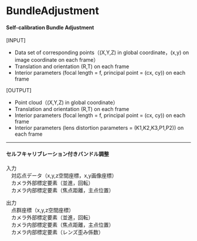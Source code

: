 BundleAdjustment
================
  
#### Self-calibration Bundle Adjustment  
  
[INPUT]  
* Data set of corresponding points（(X,Y,Z) in global coordinate，(x,y) on image coordinate on each frame）  
* Translation and orientation (R,T) on each frame  
* Interior parameters (focal length = f, principal point = (cx, cy))  on each frame 
  
[OUTPUT]  
* Point cloud（(X,Y,Z) in global coordinate）  
* Translation and orientation (R,T) on each frame  
* Interior parameters (focal length = f, principal point = (cx, cy))  on each frame  
* Interior parameters (lens distortion parameters = (K1,K2,K3,P1,P2))  on each frame   
  
-----------------------
  
#### セルフキャリブレーション付きバンドル調整  
  
入力  
　対応点データ（x,y,z空間座標，x,y画像座標）  
　カメラ外部標定要素（並進，回転）  
　カメラ内部標定要素（焦点距離，主点位置）  
  
出力  
　点群座標（x,y,z空間座標）  
　カメラ外部標定要素（並進，回転）  
　カメラ内部標定要素（焦点距離，主点位置）  
　カメラ内部標定要素（レンズ歪み係数）  
  
  
